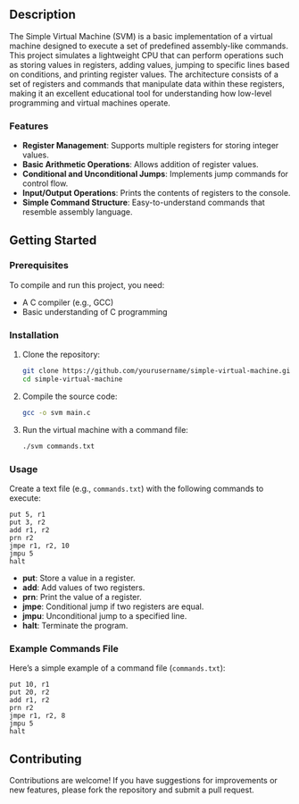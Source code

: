 ## Description

The Simple Virtual Machine (SVM) is a basic implementation of a virtual machine designed to execute a set of predefined assembly-like commands. This project simulates a lightweight CPU that can perform operations such as storing values in registers, adding values, jumping to specific lines based on conditions, and printing register values. The architecture consists of a set of registers and commands that manipulate data within these registers, making it an excellent educational tool for understanding how low-level programming and virtual machines operate.

### Features

- **Register Management**: Supports multiple registers for storing integer values.
- **Basic Arithmetic Operations**: Allows addition of register values.
- **Conditional and Unconditional Jumps**: Implements jump commands for control flow.
- **Input/Output Operations**: Prints the contents of registers to the console.
- **Simple Command Structure**: Easy-to-understand commands that resemble assembly language.

## Getting Started

### Prerequisites

To compile and run this project, you need:

- A C compiler (e.g., GCC)
- Basic understanding of C programming

### Installation

1. Clone the repository:
   ```bash
   git clone https://github.com/yourusername/simple-virtual-machine.git
   cd simple-virtual-machine
   ```

2. Compile the source code:
   ```bash
   gcc -o svm main.c
   ```

3. Run the virtual machine with a command file:
   ```bash
   ./svm commands.txt
   ```

### Usage

Create a text file (e.g., `commands.txt`) with the following commands to execute:

```
put 5, r1
put 3, r2
add r1, r2
prn r2
jmpe r1, r2, 10
jmpu 5
halt
```

- **put**: Store a value in a register.
- **add**: Add values of two registers.
- **prn**: Print the value of a register.
- **jmpe**: Conditional jump if two registers are equal.
- **jmpu**: Unconditional jump to a specified line.
- **halt**: Terminate the program.

### Example Commands File

Here’s a simple example of a command file (`commands.txt`):

```
put 10, r1
put 20, r2
add r1, r2
prn r2
jmpe r1, r2, 8
jmpu 5
halt
```

## Contributing

Contributions are welcome! If you have suggestions for improvements or new features, please fork the repository and submit a pull request.
